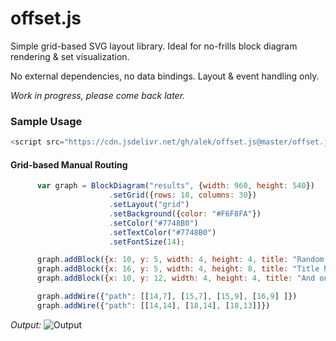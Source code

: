 # offset.js

Simple grid-based SVG layout library. Ideal for no-frills block diagram rendering & set visualization.

No external dependencies, no data bindings. Layout & event handling only. 

*Work in progress, please come back later.*

### Sample Usage ###

```js
<script src="https://cdn.jsdelivr.net/gh/alek/offset.js@master/offset.js"></script>
```

#### Grid-based Manual Routing ####

```js
      var graph = BlockDiagram("results", {width: 960, height: 540})
                      .setGrid({rows: 18, columns: 30})
                      .setLayout("grid")
                      .setBackground({color: "#F6F8FA"})
                      .setColor("#7748B0")
                      .setTextColor("#7748B0")
                      .setFontSize(14);

      graph.addBlock({x: 10, y: 5, width: 4, height: 4, title: "Random Title One"})
      graph.addBlock({x: 16, y: 5, width: 4, height: 8, title: "Title Number Two"})
      graph.addBlock({x: 10, y: 12, width: 4, height: 4, title: "And one more for good measure"})

      graph.addWire({"path": [[14,7], [15,7], [15,9], [16,9] ]})
      graph.addWire({"path": [[14,14], [18,14], [18,13]]})
```
*Output:*
![Output](https://user-images.githubusercontent.com/54517/82421251-98757480-9a35-11ea-8949-0985955572bb.png)
